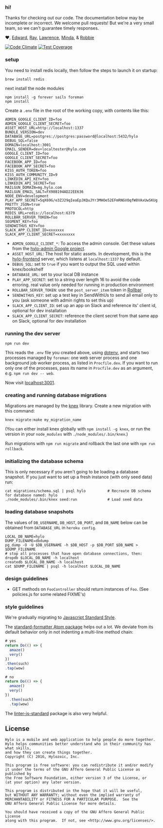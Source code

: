 ### hi!

Thanks for checking out our code. The documentation below may be incomplete or incorrect. We welcome pull requests! But we're a very small team, so we can't guarantee timely responses.

:heart:, [Edward](https://github.com/edwardwest), [Ray](https://github.com/razorman8669), [Lawrence](https://github.com/levity), [Minda](https://github.com/Minda), & [Robbie](https://github.com/robbiecarlton)

[![Code Climate](https://codeclimate.com/github/Hylozoic/hylo-node/badges/gpa.svg)](https://codeclimate.com/github/Hylozoic/hylo-node) [![Test Coverage](https://codeclimate.com/github/Hylozoic/hylo-node/badges/coverage.svg)](https://codeclimate.com/github/Hylozoic/hylo-node/coverage)

### setup

You need to install redis locally, then follow the steps to launch it on startup:
```shell
brew install redis
```

next install the node modules
```shell
npm install -g forever sails foreman
npm install
```

Create a `.env` file in the root of the working copy, with contents like this:
```
ADMIN_GOOGLE_CLIENT_ID=foo
ADMIN_GOOGLE_CLIENT_SECRET=foo
ASSET_HOST_URL=http://localhost:1337
BUNDLE_VERSION=dev
DATABASE_URL=postgres://postgres:password@localhost:5432/hylo
DEBUG_SQL=false
DOMAIN=localhost:3001
EMAIL_SENDER=dev+localtester@hylo.com
GOOGLE_CLIENT_ID=foo
GOOGLE_CLIENT_SECRET=foo
FACEBOOK_APP_ID=foo
FACEBOOK_APP_SECRET=foo
KISS_AUTH_TOKEN=foo
KISS_AUTH_COMMUNITY_ID=9
LINKEDIN_API_KEY=foo
LINKEDIN_API_SECRET=foo
MAILGUN_DOMAIN=mg.hylo.com
MAILGUN_EMAIL_SALT=FX988194AD22EE636
NODE_ENV=development
PLAY_APP_SECRET=5qX69G/e3ZJ29qIeaEpJKQuJYr3MHOe52EFmRNGVOqfW8VAxUwSKUg
PRETTY_JSON=true
PROTOCOL=http
REDIS_URL=redis://localhost:6379
ROLLBAR_SERVER_TOKEN=foo
SEGMENT_KEY=foo
SENDWITHUS_KEY=foo
SLACK_APP_CLIENT_ID=xxxxxxx
SLACK_APP_CLIENT_SECRET=xxxxxxxx
```
* `ADMIN_GOOGLE_CLIENT_*`: To access the admin console.  Get these values from the [hylo-admin Google project](https://console.developers.google.com/project/hylo-admin).
* `ASSET_HOST_URL`: The host for static assets. In development, this is the [hylo-frontend](https://github.com/Hylozoic/hylo-frontend) server, which listens at `localhost:1337` by default.
* `DEBUG_SQL`: set to `true` if you want to output the SQL used within knex/bookshelf
* `DATABASE_URL`: set to your local DB instance
* `PLAY_APP_SECRET`: set to a string over length 16 to avoid the code erroring. real value only needed for running in production environment
* `ROLLBAR_SERVER_TOKEN`: use the `post_server_item` token in  [Rollbar](https://rollbar.com/hylo_dev/Hylo/settings/access_tokens/)
* `SENDWITHUS_KEY`: set up a test key in SendWithUs to send all email only to you (ask someone with admin rights to set this up)
* `SLACK_APP_CLIENT_ID`: set up an app on Slack and reference its' client id, optional for dev installation
* `SLACK_APP_CLIENT_SECRET`: reference the client secret from that same app on Slack, optional for dev installation

### running the dev server

```shell
npm run dev
```

This reads the `.env` file you created above, using [dotenv](http://www.npmjs.org/package/dotenv), and starts two processes managed by `foreman`: one web server process and one background job worker process, as listed in `Procfile.dev`. If you want to run only one of the processes, pass its name in `Procfile.dev` as an argument, e.g. `npm run dev -- web`.

Now visit [localhost:3001](http://localhost:3001).

### creating and running database migrations

Migrations are managed by the [knex](http://knexjs.org) library. Create a new migration with this command:

```shell
knex migrate:make my_migration_name
```

(You can either install knex globally with `npm install -g knex`, or run the version in your `node_modules` with `./node_modules/.bin/knex`.)

Run migrations with `npm run migrate` and rollback the last one with `npm run rollback`.

### initializing the database schema

This is only necessary if you aren't going to be loading a database snapshot. If you just want to set up a fresh instance (with only seed data) run:
```shell
cat migrations/schema.sql | psql hylo          # Recreate DB schema for database named: hylo
./node_modules/.bin/knex seed:run              # Load seed data
```

### loading database snapshots

The values of `DB_USERNAME`, `DB_HOST`, `DB_PORT`, and `DB_NAME` below can be obtained from `DATABASE_URL` in `heroku config`.

```shell
LOCAL_DB_NAME=hylo
DUMP_FILENAME=dbdump
pg_dump -O -U $DB_USERNAME -h $DB_HOST -p $DB_PORT $DB_NAME > $DUMP_FILENAME
# stop all processes that have open database connections, then:
dropdb $LOCAL_DB_NAME -h localhost
createdb $LOCAL_DB_NAME -h localhost
cat $DUMP_FILENAME | psql -h localhost $LOCAL_DB_NAME
```

### design guidelines

* GET methods on `FooController` should return instances of `Foo`. (See policies.js for some related FIXME's)

### style guidelines

We're gradually migrating to [Javascript Standard Style](https://github.com/feross/standard).

The [standard-formatter Atom package](https://atom.io/packages/standard-formatter) helps out a lot. We deviate from its default behavior only in not indenting a multi-line method chain:

```javascript
# yes
return Do(() => {
  amaze()
  very()
})
.then(such)
.tap(wow)

# no
return Do(() => {
  amaze()
  very()
})
  .then(such)
  .tap(wow)
```

The [linter-js-standard](https://atom.io/packages/linter-js-standard) package is also very helpful.

## License

    Hylo is a mobile and web application to help people do more together. 
    Hylo helps communities better understand who in their community has what skills, 
    and how they can create things together.
    Copyright (C) 2016, Hylozoic, Inc.

    This program is free software: you can redistribute it and/or modify
    it under the terms of the GNU Affero General Public License as published by
    the Free Software Foundation, either version 3 of the License, or
    (at your option) any later version.

    This program is distributed in the hope that it will be useful,
    but WITHOUT ANY WARRANTY; without even the implied warranty of
    MERCHANTABILITY or FITNESS FOR A PARTICULAR PURPOSE.  See the
    GNU Affero General Public License for more details.

    You should have received a copy of the GNU Affero General Public License
    along with this program.  If not, see <http://www.gnu.org/licenses/>.

